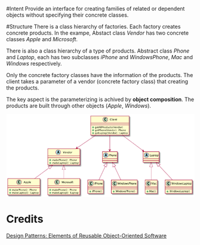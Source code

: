 #Intent
Provide an interface for creating families of related or dependent objects without specifying their concrete classes.

#Structure
There is a class hierarchy of factories. Each factory creates concrete products. In the exampe, Abstact class _Vendor_ has two concrete classes _Apple_ and _Microsoft_.

There is also a class hierarchy of a type of products. Abstract class _Phone_ and _Laptop_, each has two subclasses _iPhone_ and _WindowsPhone_, _Mac_ and _Windows_ respectively.

Only the concrete factory classes have the information of the products. The client takes a parameter of a vendor (concrete factory class) that creating the products.

The key aspect is the parameterizing is achived by **object composition**. The products are built through other objects (_Apple_, _Windows_).

![Abstract Factory](./abstract-factory.png "Abstract Factory")

# Credits
[Design Patterns: Elements of Reusable Object-Oriented Software](http://www.amazon.com/Design-Patterns-Elements-Reusable-Object-Oriented/dp/0201633612)
